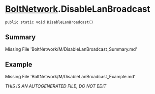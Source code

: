 # [BoltNetwork](Types/BoltNetwork.md).DisableLanBroadcast
`public static void DisableLanBroadcast()`
## Summary
Missing File 'BoltNetwork/M/DisableLanBroadcast_Summary.md'
## Example
Missing File 'BoltNetwork/M/DisableLanBroadcast_Example.md'

*THIS IS AN AUTOGENERATED FILE, DO NOT EDIT*
